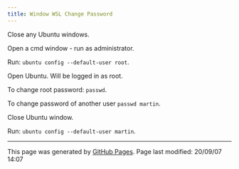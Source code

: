 ```yaml
---
title: Window WSL Change Password
---
```


Close any Ubuntu windows.

Open a cmd window - run as administrator.

Run: `ubuntu config --default-user root`.

Open Ubuntu.  Will be logged in as root.

To change root password: `passwd`.

To change password of another user `passwd martin`.

Close Ubuntu window.

Run: `ubuntu config --default-user martin`.
<hr>
<p class="pagedate">This page was generated by <a href=".">GitHub Pages</a>.  Page last modified: 20/09/07 14:07</p>
